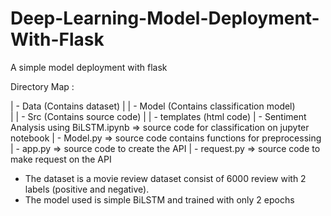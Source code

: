 # Deep-Learning-Model-Deployment-With-Flask
A simple model deployment with flask

Directory Map :

| - Data (Contains dataset)
|
| - Model (Contains classification model)   
|
| - Src (Contains source code)
    | 
    | - templates (html code)
    | - Sentiment Analysis using BiLSTM.ipynb => source code for classification on jupyter notebook
    | - Model.py => source code contains functions for preprocessing
    | - app.py => source code to create the API
    | - request.py => source code to make request on the API

- The dataset is a movie review dataset consist of 6000 review with 2 labels (positive and negative).
- The model used is simple BiLSTM and trained with only 2 epochs
